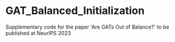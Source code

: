 # GAT_Balanced_Initialization
Supplementary code for the paper 'Are GATs Out of Balance?' to be published at NeurIPS 2023
